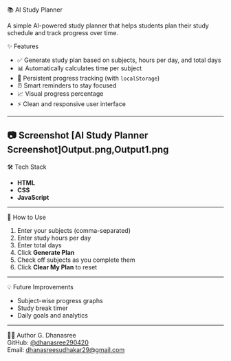  📚 AI Study Planner

A simple AI-powered study planner that helps students plan their study schedule and track progress over time.

✨ Features
- ✅ Generate study plan based on subjects, hours per day, and total days
- 📊 Automatically calculates time per subject
- 📌 Persistent progress tracking (with `localStorage`)
- ⏰ Smart reminders to stay focused
- 📈 Visual progress percentage
- ⚡ Clean and responsive user interface
------------------------------------------------------------------------------------------------------------------------------------------------
📷 Screenshot
[AI Study Planner Screenshot]Output.png,Output1.png
-------------------------------------------------------------------------------------------------------------------------------------------------
🛠️ Tech Stack
- **HTML**
- **CSS**
- **JavaScript**
------------------------------------------------------------------------------------------------------------------------------------------------ 
🚀 How to Use
1. Enter your subjects (comma-separated)
2. Enter study hours per day
3. Enter total days
4. Click **Generate Plan**
5. Check off subjects as you complete them
6. Click **Clear My Plan** to reset
-------------------------------------------------------------------------------------------------------------------------------------------------
💡 Future Improvements
- Subject-wise progress graphs
- Study break timer
- Daily goals and analytics
-------------------------------------------------------------------------------------------------------------------------------------------------
 🙋‍♀️ Author
  G. Dhanasree  
  GitHub: [@dhanasree290420](https://github.com/dhanasree290420)  
  Email: dhanasreesudhakar29@gmail.com


